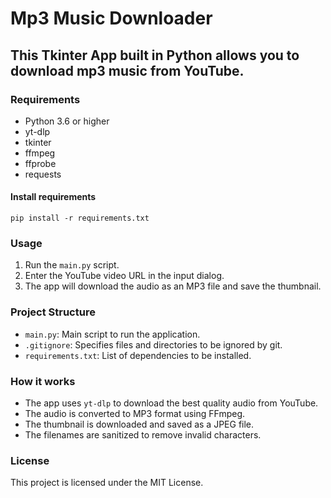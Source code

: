 
# Mp3 Music Downloader

## This Tkinter App built in Python allows you to download mp3 music from YouTube.

### Requirements
- Python 3.6 or higher
- yt-dlp
- tkinter
- ffmpeg
- ffprobe
- requests

#### Install requirements
 ```pip install -r requirements.txt```

### Usage
1. Run the `main.py` script.
2. Enter the YouTube video URL in the input dialog.
3. The app will download the audio as an MP3 file and save the thumbnail.

### Project Structure
- `main.py`: Main script to run the application.
- `.gitignore`: Specifies files and directories to be ignored by git.
- `requirements.txt`: List of dependencies to be installed.

### How it works
- The app uses `yt-dlp` to download the best quality audio from YouTube.
- The audio is converted to MP3 format using FFmpeg.
- The thumbnail is downloaded and saved as a JPEG file.
- The filenames are sanitized to remove invalid characters.

### License
This project is licensed under the MIT License.
